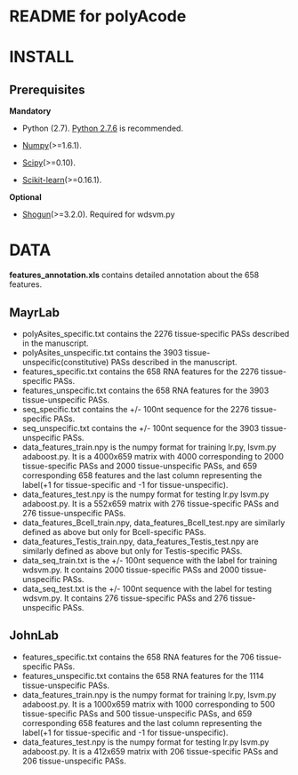 README for polyAcode
====================


INSTALL
=======

Prerequisites
-------------
**Mandatory** 

* Python (2.7). [Python 2.7.6](http://www.python.org/download/releases/2.7.6/) is recommended.

* [Numpy](http://www.numpy.org/)(>=1.6.1). 

* [Scipy](http://www.scipy.org/)(>=0.10). 

* [Scikit-learn](http://scikit-learn.org/stable/)(>=0.16.1).

**Optional** 
* [Shogun](http://www.shogun-toolbox.org/)(>=3.2.0). Required for wdsvm.py


DATA
====

**features_annotation.xls** contains detailed annotation about the 658 features.

MayrLab
-------
* polyAsites_specific.txt contains the 2276 tissue-specific PASs described in the manuscript. 
* polyAsites_unspecific.txt contains the 3903 tissue-unspecific(constitutive) PASs described in the manuscript.
* features_specific.txt contains the 658 RNA features for the 2276 tissue-specific PASs.
* features_unspecific.txt contains the 658 RNA features for the 3903 tissue-unspecific PASs.
* seq_specific.txt contains the +/- 100nt sequence for the 2276 tissue-specific PASs.
* seq_unspecific.txt contains the +/- 100nt sequence for the 3903 tissue-unspecific PASs.
* data_features_train.npy is the numpy format for training lr.py, lsvm.py adaboost.py. It is a 4000x659 matrix with 4000 corresponding to 2000 tissue-specific PASs and 2000 tissue-unspecific PASs, and 659 corresponding 658 features and the last column representing the label(+1 for tissue-specific and -1 for tissue-unspecific).
* data_features_test.npy is the numpy format for testing lr.py lsvm.py adaboost.py. It is a 552x659 matrix with 276 tissue-specific PASs and 276 tissue-unspecific PASs.
* data_features_Bcell_train.npy, data_features_Bcell_test.npy are similarly defined as above but only for Bcell-specific PASs. 
* data_features_Testis_train.npy, data_features_Testis_test.npy are similarly defined as above but only for Testis-specific PASs. 
* data_seq_train.txt is the +/- 100nt sequence with the label for training wdsvm.py. It contains 2000 tissue-specific PASs and 2000 tissue-unspecific PASs.
* data_seq_test.txt is the +/- 100nt sequence with the label for testing wdsvm.py. It contains 276 tissue-specific PASs and 276 tissue-unspecific PASs.


JohnLab
-------
* features_specific.txt contains the 658 RNA features for the 706 tissue-specific PASs.
* features_unspecific.txt contains the 658 RNA features for the 1114 tissue-unspecific PASs.
* data_features_train.npy is the numpy format for training lr.py, lsvm.py adaboost.py. It is a 1000x659 matrix with 1000 corresponding to 500 tissue-specific PASs and 500 tissue-unspecific PASs, and 659 corresponding 658 features and the last column representing the label(+1 for tissue-specific and -1 for tissue-unspecific).
* data_features_test.npy is the numpy format for testing lr.py lsvm.py adaboost.py. It is a 412x659 matrix with 206 tissue-specific PASs and 206 tissue-unspecific PASs.






